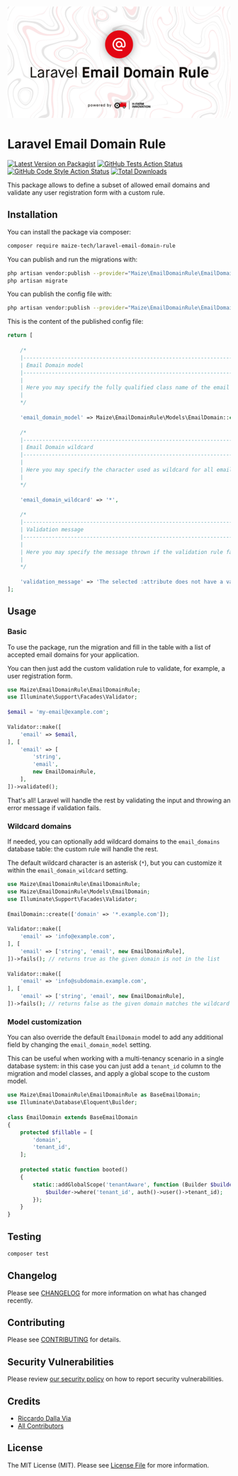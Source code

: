 <p align="center"><img src="/art/socialcard.png" alt="Social Card of Laravel Email Domain Rule"></p>

# Laravel Email Domain Rule

[![Latest Version on Packagist](https://img.shields.io/packagist/v/maize-tech/laravel-email-domain-rule.svg?style=flat-square)](https://packagist.org/packages/maize-tech/laravel-email-domain-rule)
[![GitHub Tests Action Status](https://img.shields.io/github/workflow/status/maize-tech/laravel-email-domain-rule/run-tests?label=tests)](https://github.com/maize-tech/laravel-email-domain-rule/actions?query=workflow%3Arun-tests+branch%3Amain)
[![GitHub Code Style Action Status](https://img.shields.io/github/workflow/status/maize-tech/laravel-email-domain-rule/Check%20&%20fix%20styling?label=code%20style)](https://github.com/maize-tech/laravel-email-domain-rule/actions?query=workflow%3A"Check+%26+fix+styling"+branch%3Amain)
[![Total Downloads](https://img.shields.io/packagist/dt/maize-tech/laravel-email-domain-rule.svg?style=flat-square)](https://packagist.org/packages/maize-tech/laravel-email-domain-rule)

This package allows to define a subset of allowed email domains and validate any user registration form with a custom rule.

## Installation

You can install the package via composer:

```bash
composer require maize-tech/laravel-email-domain-rule
```

You can publish and run the migrations with:

```bash
php artisan vendor:publish --provider="Maize\EmailDomainRule\EmailDomainRuleServiceProvider" --tag="email-domain-rule-migrations"
php artisan migrate
```

You can publish the config file with:
```bash
php artisan vendor:publish --provider="Maize\EmailDomainRule\EmailDomainRuleServiceProvider" --tag="email-domain-rule-config"
```

This is the content of the published config file:

```php
return [

    /*
    |--------------------------------------------------------------------------
    | Email Domain model
    |--------------------------------------------------------------------------
    |
    | Here you may specify the fully qualified class name of the email domain model.
    |
    */

    'email_domain_model' => Maize\EmailDomainRule\Models\EmailDomain::class,

    /*
    |--------------------------------------------------------------------------
    | Email Domain wildcard
    |--------------------------------------------------------------------------
    |
    | Here you may specify the character used as wildcard for all email domains.
    |
    */

    'email_domain_wildcard' => '*',

    /*
    |--------------------------------------------------------------------------
    | Validation message
    |--------------------------------------------------------------------------
    |
    | Here you may specify the message thrown if the validation rule fails.
    |
    */

    'validation_message' => 'The selected :attribute does not have a valid domain.',
];
```

## Usage

### Basic

To use the package, run the migration and fill in the table with a list of accepted email domains for your application.

You can then just add the custom validation rule to validate, for example, a user registration form.

```php
use Maize\EmailDomainRule\EmailDomainRule;
use Illuminate\Support\Facades\Validator;

$email = 'my-email@example.com';

Validator::make([
    'email' => $email,
], [
    'email' => [
        'string',
        'email',
        new EmailDomainRule,
    ],
])->validated(); 
```

That's all!
Laravel will handle the rest by validating the input and throwing an error message if validation fails.

### Wildcard domains

If needed, you can optionally add wildcard domains to the `email_domains` database table: the custom rule will handle the rest.

The default wildcard character is an asterisk (`*`), but you can customize it within the `email_domain_wildcard` setting.

```php
use Maize\EmailDomainRule\EmailDomainRule;
use Maize\EmailDomainRule\Models\EmailDomain;
use Illuminate\Support\Facades\Validator;

EmailDomain::create(['domain' => '*.example.com']);

Validator::make([
    'email' => 'info@example.com',
], [
    'email' => ['string', 'email', new EmailDomainRule],
])->fails(); // returns true as the given domain is not in the list

Validator::make([
    'email' => 'info@subdomain.example.com',
], [
    'email' => ['string', 'email', new EmailDomainRule],
])->fails(); // returns false as the given domain matches the wildcard domain
```

### Model customization

You can also override the default `EmailDomain` model to add any additional field by changing the `email_domain_model` setting.

This can be useful when working with a multi-tenancy scenario in a single database system: in this case you can just add a `tenant_id` column to the migration and model classes, and apply a global scope to the custom model.

```php
use Maize\EmailDomainRule\EmailDomainRule as BaseEmailDomain;
use Illuminate\Database\Eloquent\Builder;

class EmailDomain extends BaseEmailDomain
{
    protected $fillable = [
        'domain',
        'tenant_id',
    ];

    protected static function booted()
    {
        static::addGlobalScope('tenantAware', function (Builder $builder) {
            $builder->where('tenant_id', auth()->user()->tenant_id);
        });
    }
}
```

## Testing

```bash
composer test
```

## Changelog

Please see [CHANGELOG](CHANGELOG.md) for more information on what has changed recently.

## Contributing

Please see [CONTRIBUTING](.github/CONTRIBUTING.md) for details.

## Security Vulnerabilities

Please review [our security policy](../../security/policy) on how to report security vulnerabilities.

## Credits

- [Riccardo Dalla Via](https://github.com/riccardodallavia)
- [All Contributors](../../contributors)

## License

The MIT License (MIT). Please see [License File](LICENSE.md) for more information.
